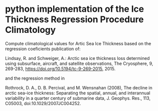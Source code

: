 # python implementation of the Ice Thickness Regression Procedure Climatology

Compute climatological values for Artic Sea Ice Thickness based on the regression coeficients publication of:

  Lindsay, R. and Schweiger, A.: Arctic sea ice thickness loss determined using subsurface, aircraft, and satellite observations, 
  The Cryosphere, 9, 269-283, https://doi.org/10.5194/tc-9-269-2015, 2015. 

and the regression method in

  Rothrock, D. A., D. B. Percival, and M. Wensnahan (2008), The decline in arctic sea-ice thickness: Separating the spatial, annual, 
  and interannual variability in a quarter century of submarine data, J. Geophys. Res., 113, C05003, doi:10.1029/2007JC004252.